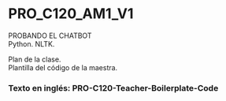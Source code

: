 # PRO_C120_AM1_V1
PROBANDO EL CHATBOT  
Python. NLTK.  
  
Plan de la clase.  
Plantilla del código de la maestra.

### Texto en inglés: PRO-C120-Teacher-Boilerplate-Code
